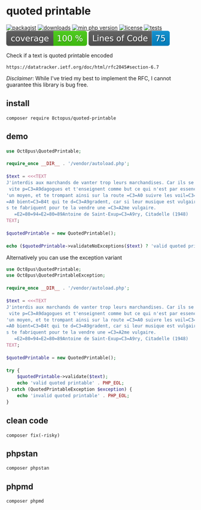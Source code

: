 # quoted printable

[![packagist](http://poser.pugx.org/8ctopus/quoted-printable/v)](https://packagist.org/packages/8ctopus/quoted-printable)
[![downloads](http://poser.pugx.org/8ctopus/quoted-printable/downloads)](https://packagist.org/packages/8ctopus/quoted-printable)
[![min php version](http://poser.pugx.org/8ctopus/quoted-printable/require/php)](https://packagist.org/packages/8ctopus/quoted-printable)
[![license](http://poser.pugx.org/8ctopus/quoted-printable/license)](https://packagist.org/packages/8ctopus/quoted-printable)
[![tests](https://github.com/8ctopus/quoted-printable/actions/workflows/tests.yml/badge.svg)](https://github.com/8ctopus/quoted-printable/actions/workflows/tests.yml)
![code coverage badge](https://raw.githubusercontent.com/8ctopus/quoted-printable/image-data/coverage.svg)
![lines of code](https://raw.githubusercontent.com/8ctopus/quoted-printable/image-data/lines.svg)

Check if a text is quoted printable encoded

    https://datatracker.ietf.org/doc/html/rfc2045#section-6.7

_Disclaimer_: While I've tried my best to implement the RFC, I cannot guarantee this library is bug free.

## install

    composer require 8ctopus/quoted-printable

## demo

```php
use Oct8pus\QuotedPrintable;

require_once __DIR__ . '/vendor/autoload.php';

$text = <<<TEXT
J'interdis aux marchands de vanter trop leurs marchandises. Car ils se font=
 vite p=C3=A9dagogues et t'enseignent comme but ce qui n'est par essence qu=
'un moyen, et te trompant ainsi sur la route =C3=A0 suivre les voil=C3=
=A0 bient=C3=B4t qui te d=C3=A9gradent, car si leur musique est vulgaire il=
s te fabriquent pour te la vendre une =C3=A2me vulgaire.
   =E2=80=94=E2=80=89Antoine de Saint-Exup=C3=A9ry, Citadelle (1948)
TEXT;

$quotedPrintable = new QuotedPrintable();

echo ($quotedPrintable->validateNoExceptions($text) ? 'valid quoted printable' : 'invalid quoted printable') . PHP_EOL;
```

Alternatively you can use the exception variant

```php
use Oct8pus\QuotedPrintable;
use Oct8pus\QuotedPrintableException;

require_once __DIR__ . '/vendor/autoload.php';

$text = <<<TEXT
J'interdis aux marchands de vanter trop leurs marchandises. Car ils se font=
 vite p=C3=A9dagogues et t'enseignent comme but ce qui n'est par essence qu=
'un moyen, et te trompant ainsi sur la route =C3=A0 suivre les voil=C3=
=A0 bient=C3=B4t qui te d=C3=A9gradent, car si leur musique est vulgaire il=
s te fabriquent pour te la vendre une =C3=A2me vulgaire.
   =E2=80=94=E2=80=89Antoine de Saint-Exup=C3=A9ry, Citadelle (1948)
TEXT;

$quotedPrintable = new QuotedPrintable();

try {
    $quotedPrintable->validate($text);
    echo 'valid quoted printable' . PHP_EOL;
} catch (QuotedPrintableException $exception) {
    echo 'invalid quoted printable' . PHP_EOL;
}
```

## clean code

    composer fix(-risky)

## phpstan

    composer phpstan

## phpmd

    composer phpmd
